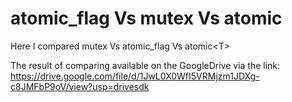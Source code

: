 # atomic_flag Vs mutex Vs atomic<T>
Here I compared mutex Vs atomic_flag Vs atomic&lt;T>

The result of comparing available on the GoogleDrive via the link:
https://drive.google.com/file/d/1JwL0X0WfI5VRMjzm1JDXg-c8JMFbP9oV/view?usp=drivesdk
